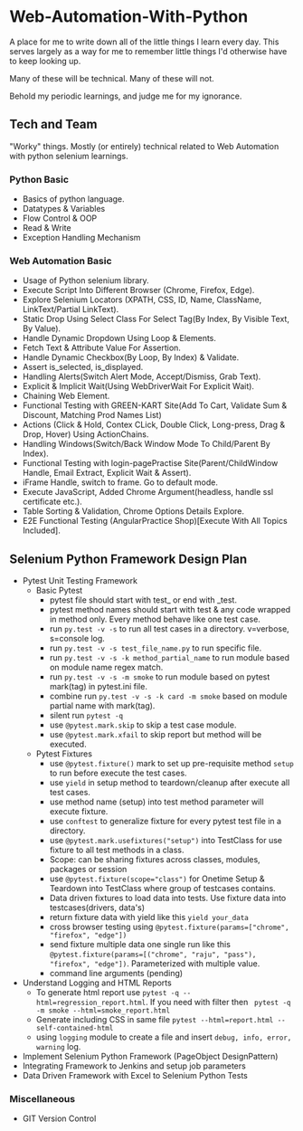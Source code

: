 # Web-Automation-With-Python

A place for me to write down all of the little things I learn every day. This serves largely as a way for me to remember
little things I'd otherwise have to keep looking up.

Many of these will be technical. Many of these will not.

Behold my periodic learnings, and judge me for my ignorance.

## Tech and Team

"Worky" things. Mostly (or entirely) technical related to Web Automation with python selenium learnings.

### Python Basic

* Basics of python language.
* Datatypes & Variables
* Flow Control & OOP
* Read & Write
* Exception Handling Mechanism

### Web Automation Basic

* Usage of Python selenium library.
* Execute Script Into Different Browser (Chrome, Firefox, Edge).
* Explore Selenium Locators (XPATH, CSS, ID, Name, ClassName, LinkText/Partial LinkText).
* Static Drop Using Select Class For Select Tag(By Index, By Visible Text, By Value).
* Handle Dynamic Dropdown Using Loop & Elements.
* Fetch Text & Attribute Value For Assertion.
* Handle Dynamic Checkbox(By Loop, By Index) & Validate.
* Assert is_selected, is_displayed.
* Handling Alerts(Switch Alert Mode, Accept/Dismiss, Grab Text).
* Explicit & Implicit Wait(Using WebDriverWait For Explicit Wait).
* Chaining Web Element.
* Functional Testing with GREEN-KART Site(Add To Cart, Validate Sum & Discount, Matching Prod Names List)
* Actions (Click & Hold, Contex CLick, Double Click, Long-press, Drag & Drop, Hover) Using ActionChains.
* Handling Windows(Switch/Back Window Mode To Child/Parent By Index).
* Functional Testing with login-pagePractise Site(Parent/ChildWindow Handle, Email Extract, Explicit Wait & Assert).
* iFrame Handle, switch to frame. Go to default mode.
* Execute JavaScript, Added Chrome Argument(headless, handle ssl certificate etc.).
* Table Sorting & Validation, Chrome Options Details Explore.
* E2E Functional Testing (AngularPractice Shop)[Execute With All Topics Included].

## Selenium Python Framework Design Plan

* Pytest Unit Testing Framework
  * Basic Pytest
    * pytest file should start with test_ or end with _test.
    * pytest method names should start with test & any code wrapped in method only. Every method behave like one test case.
    * run ``py.test -v -s`` to run all test cases in a directory. v=verbose, s=console log.
    * run ``py.test -v -s test_file_name.py`` to run specific file.
    * run ``py.test -v -s -k method_partial_name`` to run module based on module name regex match.
    * run ``py.test -v -s -m smoke`` to run module based on pytest mark(tag) in pytest.ini file.
    * combine run `py.test -v -s -k card -m smoke` based on module partial name with mark(tag).
    * silent run `pytest -q`
    * use `@pytest.mark.skip` to skip a test case module.
    * use `@pytest.mark.xfail` to skip report but method will be executed.
  * Pytest Fixtures 
    * use `@pytest.fixture()` mark to set up pre-requisite method `setup` to run before execute the test cases.
    * use `yield` in setup method to teardown/cleanup after execute all test cases.
    * use method name (setup) into test method parameter will execute fixture.
    * use `conftest` to generalize fixture for every pytest test file in a directory.
    * use `@pytest.mark.usefixtures("setup")` into TestClass for use fixture to all test methods in a class.
    * Scope: can be sharing fixtures across classes, modules, packages or session
    * use `@pytest.fixture(scope="class")` for Onetime Setup & Teardown into TestClass where group of testcases contains.
    * Data driven fixtures to load data into tests. Use fixture data into testcases(drivers, data's)
    * return fixture data with yield like this `yield your_data`
    * cross browser testing using `@pytest.fixture(params=["chrome", "firefox", "edge"])`
    * send fixture multiple data one single run like this `@pytest.fixture(params=[("chrome", "raju", "pass"), "firefox", "edge"])`. Parameterized with multiple value.
    * command line arguments (pending)
* Understand Logging and HTML Reports
  * To generate html report use `pytest -q --html=regression_report.html`. If you need with filter then ` pytest -q -m smoke --html=smoke_report.html`
  * Generate including CSS in same file `pytest --html=report.html --self-contained-html`
  * using `logging` module to create a file and insert `debug, info, error, warning` log.
* Implement Selenium Python Framework (PageObject DesignPattern)
* Integrating Framework to Jenkins and setup job parameters
* Data Driven Framework with Excel to Selenium Python Tests

### Miscellaneous

* GIT Version Control
